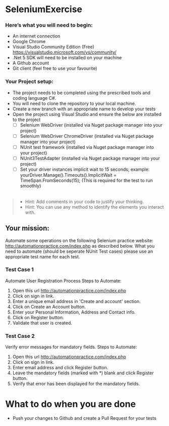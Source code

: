 # SeleniumExercise

### Here’s what you will need to begin:
-	An internet connection
-	Google Chrome
-	Visual Studio Community Edition (Free) https://visualstudio.microsoft.com/vs/community/
- .Net 5 SDK will need to be installed on your machine
- A Github account
- Git client (feel free to use your favourite)

### Your Project setup:
-	The project needs to be completed using the prescribed tools and coding language C#.
-	You will need to clone the repository to your local machine.
-	Create a new branch with an appropriate name to develop your tests
-	Open the project using Visual Studio and ensure the below are installed to the project
     -	[ ] Selenium WebDriver (installed via Nuget package manager into your project)
     -	[ ] Selenium WebDriver ChromeDriver (installed via Nuget package manager into your project)
     -	[ ] NUnit test framework (installed via Nuget package manager into your project)
     -	[ ] NUnit3TestAdapter (installed via Nuget package manager into your project)
     -	[ ] Set your driver instances implicit wait to 15 seconds; example: yourDriver.Manage().Timeouts().ImplicitWait = TimeSpan.FromSeconds(15); (This is required for the test to run smoothly)
######
> - Hint: Add comments in your code to justify your thinking.
> - Hint: You can use any method to identify the elements you interact with.

## Your mission:
Automate some operations on the following Selenium practice website: http://automationpractice.com/index.php as described below. What you need to automate (should be seperate NUnit Test cases) please use an appropriate test name for each test.

### Test Case 1
Automate User Registration Process
Steps to Automate:
1. Open this url  http://automationpractice.com/index.php
2. Click on sign in link.
3. Enter a unique email address in 'Create and account' section.
4. Click on Create an Account button.
5. Enter your Personal Information, Address and Contact info.
6. Click on Register button.
7. Validate that user is created.

### Test Case 2
Verify error messages for mandatory fields.
Steps to Automate:
1. Open this url  http://automationpractice.com/index.php
2. Click on sign in link.
3. Enter email address and click Register button.
4. Leave the mandatory fields (marked with *) blank and click Register button.
5. Verify that error has been displayed for the mandatory fields.

# What to do when you are done
- Push your changes to Github and create a Pull Request for your tests
